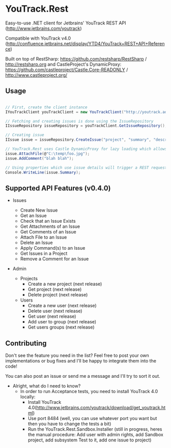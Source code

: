 # YouTrack.Rest

Easy-to-use .NET client for Jetbrains' YouTrack REST API (http://www.jetbrains.com/youtrack)

Compatible with YouTrack v4.0 (http://confluence.jetbrains.net/display/YTD4/YouTrack+REST+API+Reference)

Built on top of RestSharp: https://github.com/restsharp/RestSharp / http://restsharp.org
and CastleProject's DynamicProxy: https://github.com/castleproject/Castle.Core-READONLY / http://www.castleproject.org/

## Usage

```csharp

// First, create the client instance
IYouTrackClient youTrackClient = new YouTrackClient("http://youtrack.address.com", "login", "password");

// Fetching and creating issues is done using the IssueRepository
IIssueRepository issueRepository = youTrackClient.GetIssueRepository();

// Creating issue
IIssue issue = issueRepository.CreateIssue("project", "summary", "description");

// YouTrack.Rest uses Castle DynamicProxy for lazy loading which allows you to execute various commands related to an issue without actually fetching the issue from YouTrack.
issue.AttachFile(@"C:\temp\foo.jpg");
issue.AddComment("blah blah");

// Using properties which use issue details will trigger a REST request:
Console.WriteLine(issue.Summary);

```

## Supported API Features (v0.4.0)

* Issues
	* Create New Issue
	* Get an Issue
	* Check that an Issue Exists
	* Get Attachments of an Issue
	* Get Comments of an Issue
	* Attach File to an Issue
	* Delete an Issue
	* Apply Command(s) to an Issue
	* Get Issues in a Project
	* Remove a Comment for an Issue
	
* Admin
	* Projects
		* Create a new project (next release)
		* Get project (next release)
		* Delete project (next release)
	* Users
		* Create a new user (next release)
		* Delete user (next release)
		* Get user (next release)
		* Add user to group (next release)
		* Get users groups (next release)
	
## Contributing

Don't see the feature you need in the list? Feel free to post your own implementations or bug fixes and I'll be happy to integrate them into the code!

You can also post an issue or send me a message and I'll try to sort it out.

* Alright, what do I need to know?
	* In order to run Acceptance tests, you need to install YouTrack 4.0 locally:
		* Install YouTrack 4.0(http://www.jetbrains.com/youtrack/download/get_youtrack.html)
		* Use port 8484 (well, you can use whatever port you want but then you have to change the tests a bit)
		* Run the YouTrack.Rest.Sandbox.Installer (still in progress, heres the manual procedure: Add user with admin rights, add Sandbox project, add subsystem Test to it, add one issue to project)
